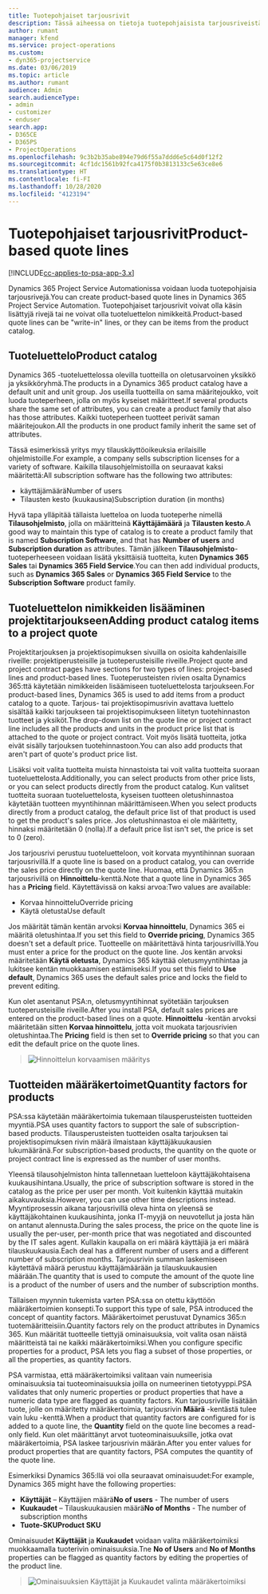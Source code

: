 ```yaml
---
title: Tuotepohjaiset tarjousrivit
description: Tässä aiheessa on tietoja tuotepohjaisista tarjousriveistä.
author: rumant
manager: kfend
ms.service: project-operations
ms.custom:
- dyn365-projectservice
ms.date: 03/06/2019
ms.topic: article
ms.author: rumant
audience: Admin
search.audienceType:
- admin
- customizer
- enduser
search.app:
- D365CE
- D365PS
- ProjectOperations
ms.openlocfilehash: 9c3b2b35abe894e79d6f55a7ddd6e5c64d0f12f2
ms.sourcegitcommit: 4cf1dc1561b92fca4175f0b3813133c5e63ce8e6
ms.translationtype: HT
ms.contentlocale: fi-FI
ms.lasthandoff: 10/28/2020
ms.locfileid: "4123194"
---
```

# <a name="product-based-quote-lines"></a><span data-ttu-id="e30dc-103">Tuotepohjaiset tarjousrivit</span><span class="sxs-lookup"><span data-stu-id="e30dc-103">Product-based quote lines</span></span>

[!INCLUDE[cc-applies-to-psa-app-3.x](../includes/cc-applies-to-psa-app-3x.md)]


<span data-ttu-id="e30dc-104">Dynamics 365 Project Service Automationissa voidaan luoda tuotepohjaisia tarjousrivejä.</span><span class="sxs-lookup"><span data-stu-id="e30dc-104">You can create product-based quote lines in Dynamics 365 Project Service Automation.</span></span> <span data-ttu-id="e30dc-105">Tuotepohjaiset tarjousrivit voivat olla käsin lisättyjä rivejä tai ne voivat olla tuoteluettelon nimikkeitä.</span><span class="sxs-lookup"><span data-stu-id="e30dc-105">Product-based quote lines can be "write-in" lines, or they can be items from the product catalog.</span></span>

## <a name="product-catalog"></a><span data-ttu-id="e30dc-106">Tuoteluettelo</span><span class="sxs-lookup"><span data-stu-id="e30dc-106">Product catalog</span></span>

<span data-ttu-id="e30dc-107">Dynamics 365 -tuoteluettelossa olevilla tuotteilla on oletusarvoinen yksikkö ja yksikköryhmä.</span><span class="sxs-lookup"><span data-stu-id="e30dc-107">The products in a Dynamics 365 product catalog have a default unit and unit group.</span></span> <span data-ttu-id="e30dc-108">Jos useilla tuotteilla on sama määritejoukko, voit luoda tuoteperheen, jolla on myös kyseiset määritteet.</span><span class="sxs-lookup"><span data-stu-id="e30dc-108">If several products share the same set of attributes, you can create a product family that also has those attributes.</span></span> <span data-ttu-id="e30dc-109">Kaikki tuoteperheen tuotteet perivät saman määritejoukon.</span><span class="sxs-lookup"><span data-stu-id="e30dc-109">All the products in one product family inherit the same set of attributes.</span></span>

<span data-ttu-id="e30dc-110">Tässä esimerkissä yritys myy tilauskäyttöoikeuksia erilaisille ohjelmistoille.</span><span class="sxs-lookup"><span data-stu-id="e30dc-110">For example, a company sells subscription licenses for a variety of software.</span></span> <span data-ttu-id="e30dc-111">Kaikilla tilausohjelmistoilla on seuraavat kaksi määritettä:</span><span class="sxs-lookup"><span data-stu-id="e30dc-111">All subscription software has the following two attributes:</span></span>

- <span data-ttu-id="e30dc-112">käyttäjämäärä</span><span class="sxs-lookup"><span data-stu-id="e30dc-112">Number of users</span></span> 
- <span data-ttu-id="e30dc-113">Tilausten kesto (kuukausina)</span><span class="sxs-lookup"><span data-stu-id="e30dc-113">Subscription duration (in months)</span></span>

<span data-ttu-id="e30dc-114">Hyvä tapa ylläpitää tällaista luetteloa on luoda tuoteperhe nimellä **Tilausohjelmisto**, jolla on määritteinä **Käyttäjämäärä** ja **Tilausten kesto**.</span><span class="sxs-lookup"><span data-stu-id="e30dc-114">A good way to maintain this type of catalog is to create a product family that is named **Subscription Software**, and that has **Number of users** and **Subscription duration** as attributes.</span></span> <span data-ttu-id="e30dc-115">Tämän jälkeen **Tilausohjelmisto**-tuoteperheeseen voidaan lisätä yksittäisiä tuotteita, kuten **Dynamics 365 Sales** tai **Dynamics 365 Field Service**.</span><span class="sxs-lookup"><span data-stu-id="e30dc-115">You can then add individual products, such as **Dynamics 365 Sales** or **Dynamics 365 Field Service** to the **Subscription Software** product family.</span></span>

## <a name="adding-product-catalog-items-to-a-project-quote"></a><span data-ttu-id="e30dc-116">Tuoteluettelon nimikkeiden lisääminen projektitarjoukseen</span><span class="sxs-lookup"><span data-stu-id="e30dc-116">Adding product catalog items to a project quote</span></span>

<span data-ttu-id="e30dc-117">Projektitarjouksen ja projektisopimuksen sivuilla on osioita kahdenlaisille riveille: projektiperusteisille ja tuoteperusteisille riveille.</span><span class="sxs-lookup"><span data-stu-id="e30dc-117">Project quote and project contract pages have sections for two types of lines: project-based lines and product-based lines.</span></span> <span data-ttu-id="e30dc-118">Tuoteperusteisten rivien osalta Dynamics 365:ttä käytetään nimikkeiden lisäämiseen tuoteluettelosta tarjoukseen.</span><span class="sxs-lookup"><span data-stu-id="e30dc-118">For product-based lines, Dynamics 365 is used to add items from a product catalog to a quote.</span></span> <span data-ttu-id="e30dc-119">Tarjous- tai projektisopimusrivin avattava luettelo sisältää kaikki tarjoukseen tai projektisopimukseen liitetyn tuotehinnaston tuotteet ja yksiköt.</span><span class="sxs-lookup"><span data-stu-id="e30dc-119">The drop-down list on the quote line or project contract line includes all the products and units in the product price list that is attached to the quote or project contract.</span></span> <span data-ttu-id="e30dc-120">Voit myös lisätä tuotteita, jotka eivät sisälly tarjouksen tuotehinnastoon.</span><span class="sxs-lookup"><span data-stu-id="e30dc-120">You can also add products that aren't part of quote's product price list.</span></span>

<span data-ttu-id="e30dc-121">Lisäksi voit valita tuotteita muista hinnastoista tai voit valita tuotteita suoraan tuoteluettelosta.</span><span class="sxs-lookup"><span data-stu-id="e30dc-121">Additionally, you can select products from other price lists, or you can select products directly from the product catalog.</span></span> <span data-ttu-id="e30dc-122">Kun valitset tuotteita suoraan tuoteluettelosta, kyseisen tuotteen oletushinnastoa käytetään tuotteen myyntihinnan määrittämiseen.</span><span class="sxs-lookup"><span data-stu-id="e30dc-122">When you select products directly from a product catalog, the default price list of that product is used to get the product's sales price.</span></span> <span data-ttu-id="e30dc-123">Jos oletushinnastoa ei ole määritetty, hinnaksi määritetään 0 (nolla).</span><span class="sxs-lookup"><span data-stu-id="e30dc-123">If a default price list isn't set, the price is set to 0 (zero).</span></span>

<span data-ttu-id="e30dc-124">Jos tarjousrivi perustuu tuoteluetteloon, voit korvata myyntihinnan suoraan tarjousrivillä.</span><span class="sxs-lookup"><span data-stu-id="e30dc-124">If a quote line is based on a product catalog, you can override the sales price directly on the quote line.</span></span> <span data-ttu-id="e30dc-125">Huomaa, että Dynamics 365:n tarjousrivillä on **Hinnoittelu**-kenttä.</span><span class="sxs-lookup"><span data-stu-id="e30dc-125">Note that a quote line in Dynamics 365 has a **Pricing** field.</span></span> <span data-ttu-id="e30dc-126">Käytettävissä on kaksi arvoa:</span><span class="sxs-lookup"><span data-stu-id="e30dc-126">Two values are available:</span></span>

- <span data-ttu-id="e30dc-127">Korvaa hinnoittelu</span><span class="sxs-lookup"><span data-stu-id="e30dc-127">Override pricing</span></span>  
- <span data-ttu-id="e30dc-128">Käytä oletusta</span><span class="sxs-lookup"><span data-stu-id="e30dc-128">Use default</span></span>

<span data-ttu-id="e30dc-129">Jos määrität tämän kentän arvoksi **Korvaa hinnoittelu**, Dynamics 365 ei määritä oletushintaa.</span><span class="sxs-lookup"><span data-stu-id="e30dc-129">If you set this field to **Override pricing**, Dynamics 365 doesn't set a default price.</span></span> <span data-ttu-id="e30dc-130">Tuotteelle on määritettävä hinta tarjousrivillä.</span><span class="sxs-lookup"><span data-stu-id="e30dc-130">You must enter a price for the product on the quote line.</span></span> <span data-ttu-id="e30dc-131">Jos kentän arvoksi määritetään **Käytä oletusta**, Dynamics 365 käyttää oletusmyyntihintaa ja lukitsee kentän muokkaamisen estämiseksi.</span><span class="sxs-lookup"><span data-stu-id="e30dc-131">If you set this field to **Use default**, Dynamics 365 uses the default sales price and locks the field to prevent editing.</span></span>

<span data-ttu-id="e30dc-132">Kun olet asentanut PSA:n, oletusmyyntihinnat syötetään tarjouksen tuoteperusteisille riveille.</span><span class="sxs-lookup"><span data-stu-id="e30dc-132">After you install PSA, default sales prices are entered on the product-based lines on a quote.</span></span> <span data-ttu-id="e30dc-133">**Hinnoittelu** -kentän arvoksi määritetään sitten **Korvaa hinnoittelu**, jotta voit muokata tarjousrivien oletushintaa.</span><span class="sxs-lookup"><span data-stu-id="e30dc-133">The **Pricing** field is then set to **Override pricing** so that you can edit the default price on the quote lines.</span></span>

> ![Hinnoittelun korvaamisen määritys](media/basic-guide-10.png)
 
## <a name="quantity-factors-for-products"></a><span data-ttu-id="e30dc-135">Tuotteiden määräkertoimet</span><span class="sxs-lookup"><span data-stu-id="e30dc-135">Quantity factors for products</span></span>

<span data-ttu-id="e30dc-136">PSA:ssa käytetään määräkertoimia tukemaan tilausperusteisten tuotteiden myyntiä.</span><span class="sxs-lookup"><span data-stu-id="e30dc-136">PSA uses quantity factors to support the sale of subscription-based products.</span></span> <span data-ttu-id="e30dc-137">Tilausperusteisten tuotteiden osalta tarjouksen tai projektisopimuksen rivin määrä ilmaistaan käyttäjäkuukausien lukumääränä.</span><span class="sxs-lookup"><span data-stu-id="e30dc-137">For subscription-based products, the quantity on the quote or project contract line is expressed as the number of user months.</span></span>

<span data-ttu-id="e30dc-138">Yleensä tilausohjelmiston hinta tallennetaan luetteloon käyttäjäkohtaisena kuukausihintana.</span><span class="sxs-lookup"><span data-stu-id="e30dc-138">Usually, the price of subscription software is stored in the catalog as the price per user per month.</span></span> <span data-ttu-id="e30dc-139">Voit kuitenkin käyttää muitakin aikakuvauksia.</span><span class="sxs-lookup"><span data-stu-id="e30dc-139">However, you can use other time descriptions instead.</span></span> <span data-ttu-id="e30dc-140">Myyntiprosessin aikana tarjousrivillä oleva hinta on yleensä se käyttäjäkohtainen kuukausihinta, jonka IT-myyjä on neuvotellut ja josta hän on antanut alennusta.</span><span class="sxs-lookup"><span data-stu-id="e30dc-140">During the sales process, the price on the quote line is usually the per-user, per-month price that was negotiated and discounted by the IT sales agent.</span></span> <span data-ttu-id="e30dc-141">Kullakin kaupalla on eri määrä käyttäjiä ja eri määrä tilauskuukausia.</span><span class="sxs-lookup"><span data-stu-id="e30dc-141">Each deal has a different number of users and a different number of subscription months.</span></span> <span data-ttu-id="e30dc-142">Tarjousrivin summan laskemiseen käytettävä määrä perustuu käyttäjämäärään ja tilauskuukausien määrään.</span><span class="sxs-lookup"><span data-stu-id="e30dc-142">The quantity that is used to compute the amount of the quote line is a product of the number of users and the number of subscription months.</span></span>

<span data-ttu-id="e30dc-143">Tällaisen myynnin tukemista varten PSA:ssa on otettu käyttöön määräkertoimien konsepti.</span><span class="sxs-lookup"><span data-stu-id="e30dc-143">To support this type of sale, PSA introduced the concept of quantity factors.</span></span> <span data-ttu-id="e30dc-144">Määräkertoimet perustuvat Dynamics 365:n tuotemääritteisiin.</span><span class="sxs-lookup"><span data-stu-id="e30dc-144">Quantity factors rely on the product attributes in Dynamics 365.</span></span> <span data-ttu-id="e30dc-145">Kun määrität tuotteelle tiettyjä ominaisuuksia, voit valita osan näistä määritteistä tai ne kaikki määräkertoimiksi.</span><span class="sxs-lookup"><span data-stu-id="e30dc-145">When you configure specific properties for a product, PSA lets you flag a subset of those properties, or all the properties, as quantity factors.</span></span>

<span data-ttu-id="e30dc-146">PSA varmistaa, että määräkertoimiksi valitaan vain numeerisia ominaisuuksia tai tuoteominaisuuksia joilla on numeerinen tietotyyppi.</span><span class="sxs-lookup"><span data-stu-id="e30dc-146">PSA validates that only numeric properties or product properties that have a numeric data type are flagged as quantity factors.</span></span> <span data-ttu-id="e30dc-147">Kun tarjousriville lisätään tuote, jolle on määritetty määräkertoimia, tarjousrivin **Määrä** -kentästä tulee vain luku -kenttä.</span><span class="sxs-lookup"><span data-stu-id="e30dc-147">When a product that quantity factors are configured for is added to a quote line, the **Quantity** field on the quote line becomes a read-only field.</span></span> <span data-ttu-id="e30dc-148">Kun olet määrittänyt arvot tuoteominaisuuksille, jotka ovat määräkertoimia, PSA laskee tarjousrivin määrän.</span><span class="sxs-lookup"><span data-stu-id="e30dc-148">After you enter values for product properties that are quantity factors, PSA computes the quantity of the quote line.</span></span>

<span data-ttu-id="e30dc-149">Esimerkiksi Dynamics 365:llä voi olla seuraavat ominaisuudet:</span><span class="sxs-lookup"><span data-stu-id="e30dc-149">For example, Dynamics 365 might have the following properties:</span></span> 

- <span data-ttu-id="e30dc-150">**Käyttäjät** – Käyttäjien määrä</span><span class="sxs-lookup"><span data-stu-id="e30dc-150">**No of users** - The number of users</span></span> 
- <span data-ttu-id="e30dc-151">**Kuukaudet** – Tilauskuukausien määrä</span><span class="sxs-lookup"><span data-stu-id="e30dc-151">**No of Months** - The number of subscription months</span></span>
- <span data-ttu-id="e30dc-152">**Tuote-SKU**</span><span class="sxs-lookup"><span data-stu-id="e30dc-152">**Product SKU**</span></span> 

<span data-ttu-id="e30dc-153">Ominaisuudet **Käyttäjät** ja **Kuukaudet** voidaan valita määräkertoimiksi muokkaamalla tuoterivin ominaisuuksia.</span><span class="sxs-lookup"><span data-stu-id="e30dc-153">Tne **No of Users** and **No of Months** properties can be flagged as quantity factors by editing the properties of the product line.</span></span> 

> ![Ominaisuuksien Käyttäjät ja Kuukaudet valinta määräkertoimiksi](media/basic-guide-11.png)
 
